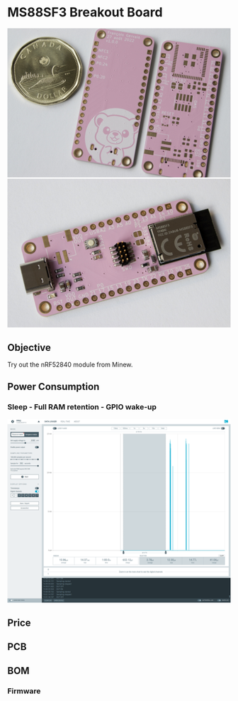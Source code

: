 # MS88SF3 Breakout Board

![Boards](assets/img/IMG_1130.JPG)
![Assembled](assets/img/IMG_1139.JPG)

## Objective

Try out the nRF52840 module from Minew.

## Power Consumption

### Sleep - Full RAM retention - GPIO wake-up

![Sleep Power](assets/img/sleep-power.png)

## Price


## PCB


## BOM


### Firmware

